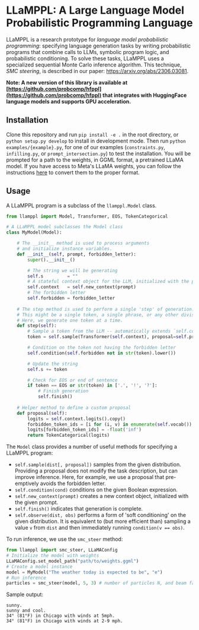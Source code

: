 # LLaMPPL: A Large Language Model Probabilistic Programming Language

LLaMPPL is a research prototype for _language model probabilistic programming_:
specifying language generation tasks by writing probabilistic programs that combine
calls to LLMs, symbolic program logic, and probabilistic conditioning. 
To solve these tasks, LLaMPPL uses a specialized sequential Monte Carlo inference
algorithm. This technique, _SMC steering_, is described in our paper: https://arxiv.org/abs/2306.03081.

**Note: A new version of this library is available at [https://github.com/probcomp/hfppl](https://github.com/probcomp/hfppl) that integrates with HuggingFace language models and supports GPU acceleration.**

## Installation

Clone this repository and run `pip install -e .` in the root directory, or `python setup.py develop` to install in development mode. Then run `python examples/{example}.py`, for one of our examples (`constraints.py`, `infilling.py`, or `prompt_intersection.py`) to
test the installation. You will be prompted for a path to the weights, in GGML format, a pretrained LLaMA model. If you have access to Meta's LLaMA weights, you can follow the instructions [here](https://github.com/alex-lew/llama.cpp/tree/068a0a9c36f4c3a6e8ec58de569e93d47d5b85a1#prepare-data--run) to convert them to the proper format.

## Usage

A LLaMPPL program is a subclass of the `llamppl.Model` class.

```python
from llamppl import Model, Transformer, EOS, TokenCategorical

# A LLaMPPL model subclasses the Model class
class MyModel(Model):

    # The __init__ method is used to process arguments
    # and initialize instance variables.
    def __init__(self, prompt, forbidden_letter):
        super().__init__()

        # The string we will be generating
        self.s         = ""
        # A stateful context object for the LLM, initialized with the prompt
        self.context   = self.new_context(prompt)
        # The forbidden letter
        self.forbidden = forbidden_letter
    
    # The step method is used to perform a single 'step' of generation.
    # This might be a single token, a single phrase, or any other division.
    # Here, we generate one token at a time.
    def step(self):
        # Sample a token from the LLM -- automatically extends `self.context`
        token = self.sample(Transformer(self.context), proposal=self.proposal())

        # Condition on the token not having the forbidden letter
        self.condition(self.forbidden not in str(token).lower())

        # Update the string
        self.s += token

        # Check for EOS or end of sentence
        if token == EOS or str(token) in ['.', '!', '?']:
            # Finish generation
            self.finish()
    
    # Helper method to define a custom proposal
    def proposal(self):
        logits = self.context.logits().copy()
        forbidden_token_ids = [i for (i, v) in enumerate(self.vocab()) if self.forbidden in str(v).lower()]
        logits[forbidden_token_ids] = -float('inf')
        return TokenCategorical(logits)
```

The `Model` class provides a number of useful methods for specifying a LLaMPPL program:

- `self.sample(dist[, proposal])` samples from the given distribution. Providing a proposal does not modify the task description, but can improve inference. Here, for example, we use a proposal that pre-emptively avoids the forbidden letter.
- `self.condition(cond)` conditions on the given Boolean expression.
- `self.new_context(prompt)` creates a new context object, initialized with the given prompt.
- `self.finish()` indicates that generation is complete.
- `self.observe(dist, obs)` performs a form of 'soft conditioning' on the given distribution. It is equivalent to (but more efficient than) sampling a value `v` from `dist` and then immediately running `condition(v == obs)`.

To run inference, we use the `smc_steer` method:
    
```python
from llamppl import smc_steer, LLaMAConfig
# Initialize the model with weights
LLaMAConfig.set_model_path("path/to/weights.ggml")
# Create a model instance
model = MyModel("The weather today is expected to be", "e")
# Run inference
particles = smc_steer(model, 5, 3) # number of particles N, and beam factor K
```

Sample output:
```
sunny.
sunny and cool.
34° (81°F) in Chicago with winds at 5mph.
34° (81°F) in Chicago with winds at 2-9 mph.
```

